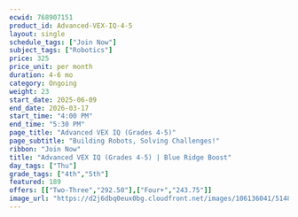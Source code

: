 ```yaml
---
ecwid: 768907151
product_id: Advanced-VEX-IQ-4-5
layout: single
schedule_tags: ["Join Now"]
subject_tags: ["Robotics"]
price: 325
price_unit: per month
duration: 4-6 mo
category: Ongoing
weight: 23
start_date: 2025-06-09
end_date: 2026-03-17
start_time: "4:00 PM"
end_time: "5:30 PM"
page_title: "Advanced VEX IQ (Grades 4-5)"
page_subtitle: "Building Robots, Solving Challenges!"
ribbon: "Join Now"
title: "Advanced VEX IQ (Grades 4-5) | Blue Ridge Boost"
day_tags: ["Thu"]
grade_tags: ["4th","5th"]
featured: 189
offers: [["Two-Three","292.50"],["Four+","243.75"]]
image_url: "https://d2j6dbq0eux0bg.cloudfront.net/images/106136041/5148389326.png"
---
```

